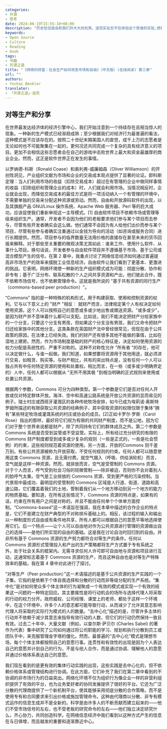 ```yaml
---
categories:
- 开源
- 思考
date: 2024-06-19T15:55:10+08:00
description: "历史往往就会和我们开大大的玩笑。适兕实在忍不住体验这个思维的实验,想象虚拟的历史，于是尝试花几个月的时间翻译。Enjoy！Happy Reading～"
keywords:
- Open Source
- Culture
- Reading
- book
tags:
- 书籍
- 开源之道
title: "《网络的财富：社会生产如何改变市场和自由》（中文版）(在线阅读) 第三章"
url: ""
authors:
- Yochai Benkler
translater:
- 「开源之道」·适兕
---
```


## 对等生产和分享

在世界最发达经济体的经济引擎中心，我们开始注意到一个持续存在且相当惊人的现象。一种新的生产模式已经渐趋成熟；至少根据我们对经济行为最普遍的看法，这种模式是不应该存在的。按照二十世纪末期美国人的直觉，成千上万的志愿者是无论如何也不可能聚集在一起的，更何况还共同完成一个复杂的具有经济意义的项目。更加不会相信这些志愿者会在自己的游戏中击败世界上最大和资金最雄厚的商业企业。然而，这正是软件世界正在发生的事情。

以罗纳德-科斯（Ronald Coase）和奥利弗-威廉姆森（Oliver Williamson）的开创性洞见，产业组织文献为市场和企业的交易成本观点提供了显著的论证。即科斯定理：当人们利用市场的收益（扣除交易成本）超过在有管理的企业中做同样事情的收益（扣除组织和管理企业的成本）时，人们就会利用市场。当情况相反时，企业就会出现，而降低交易成本的最佳方式是将一项活动纳入一个有管理的环境中，不需要单独的交易来分配这种资源或劳动。然而，自由和开放源码软件的出现，以及其旗舰产品 GNU/Linux 操作系统、Apache Web 服务器、Perl 等的巨大成功，应该促使我们重新审视这一主导模式。[1] 自由软件项目不依赖市场或管理等级来组织生产。通常，开发者不会因为他们的老板要求他们参与某个项目而去参与，尽管有些开发者确实会这么做。他们通常不会因为有人给他们出价而参与某个项目，尽管有些参与者确实注重通过以金钱为导向的活动（如咨询或服务合同）进行长期提供。然而，项目参与的临界数量无法用价格的直接存在甚至未来的货币回报来解释。对于那些至关重要的微观决策尤其如此：谁来工作、使用什么软件、从事什么项目。换句话说，开发者参与自由软件项目并不遵循基于市场、基于公司或混合模型产生的信号。在第 2 章中，我重点讨论了网络信息经济如何通过普遍提高非市场生产的效率来摆脱工业信息经济。自由软件让我们看到了更基本、更激进的挑战。它表明，网络环境使一种新的生产组织模式成为可能：彻底分散、协作和非专有；基于广泛分布、联系松散的个人之间共享资源和产出，他们彼此合作，既不依赖市场信号，也不依赖管理命令。这就是我所说的 "基于共有资源的同行生产（commons-based peer production）"。

“Commons” 指的是一种特殊的机构形式，用于构建获取、使用和控制资源的权利。它与以下意义上的 "财产 "相反： 就财产而言，法律规定某个人有权决定如何使用资源。这个人可以按照自己的意愿或多或少地出售或赠送资源。"或多或少"，是因为财产并不意味着什么都可以支配。比如说，我们不能决定把财产分给家族中的一个分支，只要这个分支有男孩，但如果这个分支没有男孩，我们又命令把财产归还给家族中的其他分支。这类条款在英国财产法中曾经很常见，但现在由于公共政策的原因，在法律上已经失效。我们的财产还有很多其他不能做的事情，比如在湿地上建房。然而，作为市场制度基础的财产的核心特征是，决定如何使用资源的权力分配是系统性的、严重不对称的。这种不对称性允许 "所有者 "的存在，他可以决定做什么，与谁一起做。我们知道，如果想要将资源用于其他用途，就必须进行交易，如租赁、购买等。与财产相比，共有的突出特点是，没有任何一个人可以独占共有中任何特定资源的使用和处置权。相比而言，在一些（或多或少明确界定的）人中，任何人都可以根据从 "无所不用其极 "到相当明确的正式规则来使用或处置公共资源。

根据两个参数，Commons 可分为四种类型。第一个参数是它们是否对任何人开放或仅对特定群体开放。海洋、空中和高速公路系统是开放公共资源的显而易见的例子。瑞士村庄或西班牙灌溉区的各种传统牧场安排，如今已成为埃莉诺·奥斯特罗姆所描述的有限获取公共资源的经典例子，其中获取资源的权限仅限于集体“拥有”某些特定牧场或灌溉系统的村庄或协会的成员。[2]正如卡罗尔·罗斯（Carol Rose）指出的那样，最好将它们视为有限的共同财产制度，而不是公地，因为它们对于整个世界来说都是财产，除了共同持有它们的群体成员之外。第二个参数是 Commons 系统是否受到监管或不受监管。实际上，所有经过充分研究的有限的 Commons 财产制度都受到或多或少复杂的规则（一些是正式的，一些是社会惯例）的约束，这些规则规范着资源的使用。另一方面，开放的Commons 则千差万别。有些公共资源被称为开放获取，不受任何规则的约束。任何人都可以随意使用这类 Commons 资源，且无需付费。就空气摄入（呼吸、供给涡轮机）而言，空气就是这样一种资源。然而，就排放而言，空气是受管制的 Commons 资源。对于个人而言，呼气受到社会习俗的轻微管制——除非被迫，否则你不会对着别人的脸呼气太重。空气是工业排放的 Commons 资源，受到更严格的污染控制。当代景观中最成功、最明显的受管制的 Commons 区域是人行道、街道、道路和高速公路，它们覆盖着我们的土地，管制着我们从一个地方移动到另一个地方的能力的物质基础。要知道，在所有这些情况下，Commons 资源的特点是，如果有的话，约束在所有用户之间是对称的，并且不能由任何单个个体单方面控制。“Commons-based”这一术语旨在强调，我在本章中描述的合作企业的特点是，它们不是建立在财产典型的不对称排斥基础上的。相反，该过程的输入和输出以一种制度形式自由或有条件地共享，所有人都可以根据自己的意愿平等地选择使用它们。后一个特点——让个人可以自由地对作为公共资源进行管理的资源做出自己的选择——是他们所实现的自由的基础。这是我在讨论自治时回归到的自由。并非所有基于 Commons 资源的生产努力都符合对等生产的条件。任何以 Commons 资源形式管理投入和产出的生产策略都将生产方式置于专有系统之外，处于社会关系的框架内。无需寻求任何人许可即可自由地与资源和项目进行互动，这通常标志着基于 Commons 资源的生产，而且这种自由也是对等生产特殊效率的基础，我在第 4 章中对此进行了探讨。

“对等生产（Peer production）”这一术语描述的是基于公共资源的生产实践的一个子集。它指的是依赖于个体自我选择和分散的行动而非等级分配的生产系统。“集中化”是对如何使众多个体主体的行为凝聚成一个有效的模式或实现一个有效的结果这一问题的一种特定回应。其主要属性是将行动机会的场所与选择代理人将采取的行动的权力分开。政府威权、公司经理、课堂上的老师，都处于这样一个环境中，在这个环境中，许多个人的意志都可能导致行动，从而减少了允许其意志影响代理人将采取的实际行为模式的人的数量。“去中心化”描述的是，尽管许多主体的行动并不依赖于减少其意志来指导有效行动的人数，但它们的行动仍然保持一致且有效。过去二十年中，大量文献（例如，以查尔斯·萨贝尔 (Charles Sabel) 的著作为代表）集中研究了公司如何通过将公司职能的学习、规划和执行分散到员工或团队手中，来克服管理金字塔的僵化。然而，最普遍的“去中心化”模式是理想市场，每个个体主体都按照自己的意愿行事。连贯性和有效性的出现是因为个人表达自己的意愿并计划自己的行为，不是与他人合作，而是通过协调、理解他人的意愿并通过价格体系表达自己的意愿。

我们现在看到的是更有效的集体行动实践的出现，这些实践是去中心化的，但不依赖价格体系或管理结构进行协调。在此方面，它们补充了我们在第二章中看到的不协调的非市场行为的日益突出。网络化环境不仅为组织行为像企业一样的非营利组织提供了有效的平台，也为业务爱好者的协同发展提供了很好的平台。它还为广泛分散的代理商提供了一个新机制平台，使其能够采用彻底分散的合作策略，而不是使用专有和合同要求来引出价格或施加管理命令。这种由代理商以分散、非专有模式运作的信息生成并不是全新的。科学是由许多人的不断贡献而建立起来的——他们不受市场信号的左右，也不受老板的研究命令的左右——他们独立决定研究什么，齐心协力，共同创造科学。在网络信息经济中我们看到以这种方式产生的信息在与日俱增，而且越发的重要和逐渐靠近中心。
